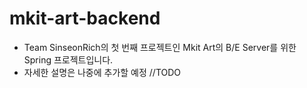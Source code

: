 # mkit-art-backend

- Team SinseonRich의 첫 번째 프로젝트인 Mkit Art의 B/E Server를 위한 Spring 프로젝트입니다.
- 자세한 설명은 나중에 추가할 예정 //TODO 